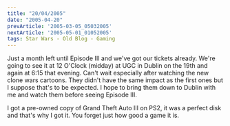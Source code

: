 ```yaml
---
title: "20/04/2005"
date: "2005-04-20"
prevArticle: '2005-03-05_05032005'
nextArticle: '2005-05-01_01052005'
tags: Star Wars - Old Blog - Gaming
---
```

Just a month left until Episode III and we've got our tickets already. We're going to see it at 12 O'Clock (midday) at UGC in Dublin on the 19th and again at 6:15 that evening. Can't wait especially after watching the new clone wars cartoons. They didn't have the same impact as the first ones but I suppose that's to be expected. I hope to bring them down to Dublin with me and watch them before seeing Episode III.

I got a pre-owned copy of Grand Theft Auto III on PS2, it was a perfect disk and that's why I got it. You forget just how good a game it is.